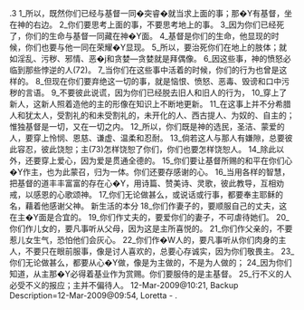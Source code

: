 .3 
1_所以，既然你们已经与基督一同�突睿�就当求上面的事；那�Y有基督，坐在神的右边。 2_你们要思考上面的事，不要思考地上的事。 3_因为你们已经死了，你们的生命与基督一同藏在神�Y面。 4_基督是你们的生命，他显现的时候，你们也要与他一同在荣耀�Y显现。 
5_所以，要治死你们在地上的肢体；就如淫乱、污秽、邪情、恶�j和贪婪―贪婪就是拜偶像。 6_因这些事，神的愤怒必临到那些悖逆的人(72)。 7_当你们在这些事中活着的时候，你们的行为也曾是这样的。 8_但现在你们要弃绝这一切的事，就是恼恨、愤怒、恶毒、毁谤和口中污秽的言语。 9_不要彼此说谎，因为你们已经脱去旧人和旧人的行为， 10_穿上了新人，这新人照着造他的主的形像在知识上不断地更新。 11_在这事上并不分希腊人和犹太人，受割礼的和未受割礼的，未开化的人、西古提人、为奴的、自主的；惟独基督是一切，又在一切之内。 
12_所以，你们既是神的选民，圣洁、蒙爱的人，要穿上怜悯、恩慈、谦虚、温柔和忍耐。 13_倘若这人与那人有嫌隙，总要彼此容忍，彼此饶恕；主(73)怎样饶恕了你们，你们也要怎样饶恕人。 14_除此以外，还要穿上爱心，因为爱是贯通全德的。 15_你们要让基督所赐的和平在你们心�Y作主，也为此蒙召，归为一体。你们还要存感谢的心。 16_当用各样的智慧，把基督的道丰丰富富的存在心�Y，用诗篇、赞美诗、灵歌，彼此教导，互相劝戒，以感恩的心歌颂神。 17_你们无论做甚么，或说话或行事，都要奉主耶稣的名，藉着他感谢父神。 
新生活的本分 
18_你们作妻子的，要顺服自己的丈夫，这在主�Y面是合宜的。 19_你们作丈夫的，要爱你们的妻子，不可虐待她们。 
20_你们作儿女的，要凡事听从父母，因为这是主所喜悦的。 21_你们作父亲的，不要惹儿女生气，恐怕他们会灰心。 
22_你们作�W人的，要凡事听从你们肉身的主人，不要只在眼前服事，像是讨人喜欢的，总要心存诚实，因为你们敬畏主。 23_你们无论做甚么，都要从心�Y做，像是为主做的，不是为人做的； 24_因为你们知道，从主那�Y必得着基业作为赏赐。你们要服侍的是主基督。 25_行不义的人必受不义的报应；主并不偏待人。 
12-Mar-2009@10:21, Backup Description=12-Mar-2009@09:54, Loretta - 
.